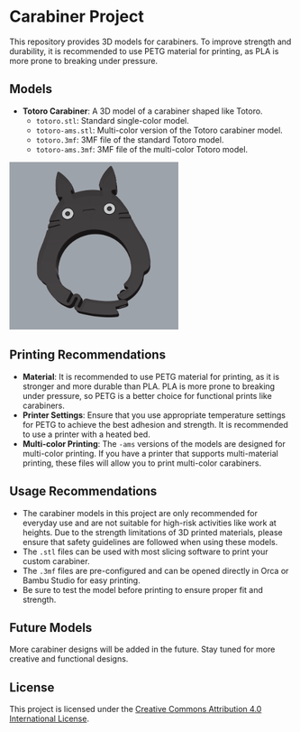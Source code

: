 # Carabiner Project

This repository provides 3D models for carabiners. To improve strength and durability, it is recommended to use PETG material for printing, as PLA is more prone to breaking under pressure.

## Models

- **Totoro Carabiner**: A 3D model of a carabiner shaped like Totoro.
  - `totoro.stl`: Standard single-color model.
  - `totoro-ams.stl`: Multi-color version of the Totoro carabiner model.
  - `totoro.3mf`: 3MF file of the standard Totoro model.
  - `totoro-ams.3mf`: 3MF file of the multi-color Totoro model.

<img src="./assets/totoro.png" width="300" alt="Totoro Carabiner" />

## Printing Recommendations

- **Material**: It is recommended to use PETG material for printing, as it is stronger and more durable than PLA. PLA is more prone to breaking under pressure, so PETG is a better choice for functional prints like carabiners.
- **Printer Settings**: Ensure that you use appropriate temperature settings for PETG to achieve the best adhesion and strength. It is recommended to use a printer with a heated bed.
- **Multi-color Printing**: The `-ams` versions of the models are designed for multi-color printing. If you have a printer that supports multi-material printing, these files will allow you to print multi-color carabiners.

## Usage Recommendations

- The carabiner models in this project are only recommended for everyday use and are not suitable for high-risk activities like work at heights. Due to the strength limitations of 3D printed materials, please ensure that safety guidelines are followed when using these models.
- The `.stl` files can be used with most slicing software to print your custom carabiner.
- The `.3mf` files are pre-configured and can be opened directly in Orca or Bambu Studio for easy printing.
- Be sure to test the model before printing to ensure proper fit and strength.

## Future Models

More carabiner designs will be added in the future. Stay tuned for more creative and functional designs.

## License

This project is licensed under the [Creative Commons Attribution 4.0 International License](https://creativecommons.org/licenses/by/4.0/).
